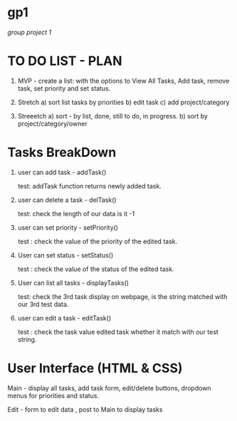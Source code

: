 # gp1
_group project 1_

# TO DO LIST - PLAN

1) MVP - create a list: with the options to View All Tasks, Add task, remove task, set priority and set status.

2) Stretch a) sort list tasks by priorities
           b) edit task
           c) add project/category

3) Streeetch a) sort - by list, done, still to do, in progress. 
           b) sort by project/category/owner
           
 # Tasks BreakDown          
 
 1. user can add task - addTask()
 
    test: addTask function returns newly added task.
           
 2. user can delete a task - delTask()
 
     test: check the length of our data is it -1
 
 3. user can set priority - setPriority()
 
     test : check the value of the priority of the edited task.
 
 4. User can  set status - setStatus()
 
     test : check the value of the status of the edited task.

 
 5. User can list all tasks - displayTasks()
 
      test: check the 3rd task display on webpage, is the string matched with our 3rd test data.
 
 6. user can edit a task - editTask()
 
      test : check the task value edited task whether it match with our test string.
      
 # User Interface (HTML & CSS)
 Main - display all tasks, add task form, edit/delete buttons, dropdown menus for priorities and status.
 
 Edit - form to edit data , post to Main to display tasks
 
           
           
